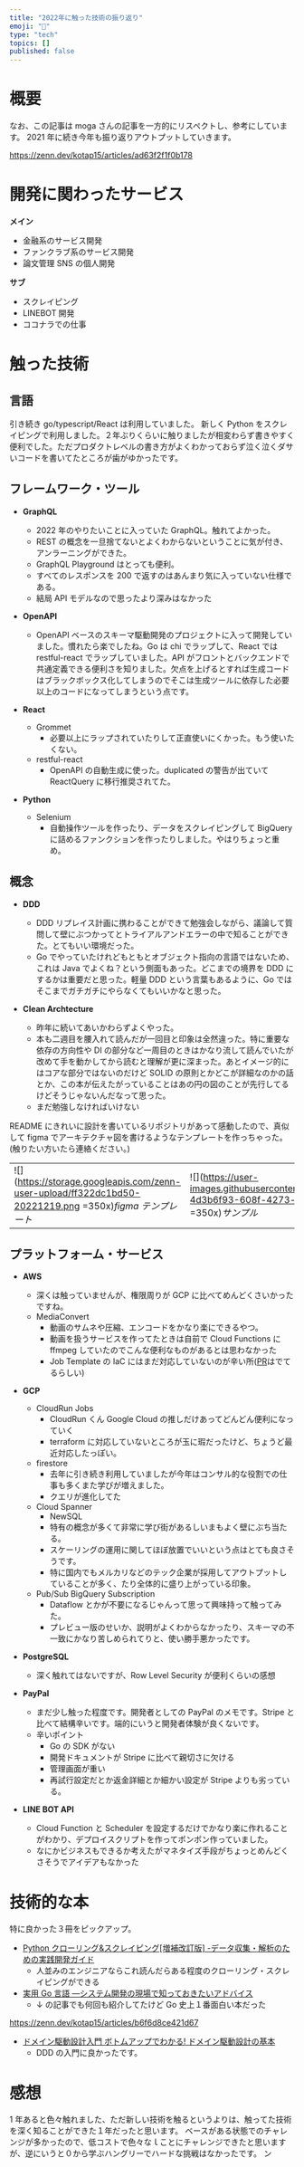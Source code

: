 ```yaml
---
title: "2022年に触った技術の振り返り"
emoji: "🐙"
type: "tech"
topics: []
published: false
---
```


# 概要

なお、この記事は moga さんの記事を一方的にリスペクトし、参考にしています。
2021 年に続き今年も振り返りアウトプットしていきます。

https://zenn.dev/kotap15/articles/ad63f2f1f0b178

# 開発に関わったサービス

**メイン**

- 金融系のサービス開発
- ファンクラブ系のサービス開発
- 論文管理 SNS の個人開発

**サブ**

- スクレイピング
- LINEBOT 開発
- ココナラでの仕事

# 触った技術

## 言語

引き続き go/typescript/React は利用していました。
新しく Python をスクレイピングで利用しました。２年ぶりくらいに触りましたが相変わらず書きやすく便利でした。ただプロダクトレベルの書き方がよくわかっておらず泣く泣くダサいコードを書いてたところが歯がゆかったです。

## フレームワーク・ツール

- **GraphQL**

  - 2022 年のやりたいことに入っていた GraphQL。触れてよかった。
  - REST の概念を一旦捨てないとよくわからないということに気が付き、アンラーニングができた。
  - GraphQL Playground はとっても便利。
  - すべてのレスポンスを 200 で返すのはあんまり気に入っていない仕様である。
  - 結局 API モデルなので思ったより深みはなかった

- **OpenAPI**

  - OpenAPI ベースのスキーマ駆動開発のプロジェクトに入って開発していました。慣れたら楽でしたね。Go は chi でラップして、React では restful-react でラップしていました。API がフロントとバックエンドで共通定義できる便利さを知りました。欠点を上げるとすれば生成コードはブラックボックス化してしまうのでそこは生成ツールに依存した必要以上のコードになってしまうという点です。

- **React**

  - Grommet
    - 必要以上にラップされていたりして正直使いにくかった。もう使いたくない。
  - restful-react
    - OpenAPI の自動生成に使った。duplicated の警告が出ていて ReactQuery に移行推奨されてた。

- **Python**
  - Selenium
    - 自動操作ツールを作ったり、データをスクレイピングして BigQuery に詰めるファンクションを作ったりしました。やはりちょっと重め。

## 概念

- **DDD**

  - DDD リプレイス計画に携わることができて勉強会しながら、議論して質問して壁にぶつかってとトライアルアンドエラーの中で知ることができた。とてもいい環境だった。
  - Go でやっていたけれどもともとオブジェクト指向の言語ではないため、これは Java でよくね？という側面もあった。どこまでの境界を DDD にするかは重要だと思った。軽量 DDD という言葉もあるように、Go ではそこまでガチガチにやらなくてもいいかなと思った。

- **Clean Archtecture**
  - 昨年に続いてあいかわらずよくやった。
  - 本も二週目を腰入れて読んだが一回目と印象は全然違った。特に重要な依存の方向性や DI の部分など一周目のときはかなり流して読んでいたが改めて手を動かしてから読むと理解が更に深まった。あとイメージ的にはコアな部分ではないのだけど SOLID の原則とかどこが詳細なのかの話とか、この本が伝えたがっていることはあの円の図のことが先行してるけどそうじゃないんだなって思った。
  - まだ勉強しなければいけない

README にきれいに設計を書いているリポジトリがあって感動したので、真似して figma でアーキテクチャ図を書けるようなテンプレートを作っちゃった。(触りたい方いたら連絡ください。)

|                                                                                                          |                                                                                                                           |
| -------------------------------------------------------------------------------------------------------- | ------------------------------------------------------------------------------------------------------------------------- |
| ![](https://storage.googleapis.com/zenn-user-upload/ff322dc1bd50-20221219.png =350x)_figma テンプレート_ | ![](https://user-images.githubusercontent.com/7589567/179364458-4d3b6f93-608f-4273-b793-e7227b05fe2d.png =350x)_サンプル_ |

## プラットフォーム・サービス

- **AWS**

  - 深くは触っていませんが、権限周りが GCP に比べてめんどくさいかったですね。
  - MediaConvert
    - 動画のサムネや圧縮、エンコードをかなり楽にできるやつ。
    - 動画を扱うサービスを作ってたときは自前で Cloud Functions に ffmpeg していたのでこんな便利なものがあるとは思わなかった
    - Job Template の IaC にはまだ対応していないのが辛い所([PR]()はでてるらしい)

- **GCP**

  - CloudRun Jobs
    - CloudRun くん Google Cloud の推しだけあってどんどん便利になっていく
    - terraform に対応していないところが玉に瑕だったけど、ちょうど最近対応したっぽい。
  - firestore
    - 去年に引き続き利用していましたが今年はコンサル的な役割での仕事も多くまた学びが増えました。
    - クエリが進化してた
  - Cloud Spanner
    - NewSQL
    - 特有の概念が多くて非常に学び街があるしいまもよく壁にぶち当たる。
    - スケーリングの運用に関してほぼ放置でいいという点はとても良さそうです。
    - 特に国内でもメルカリなどのテック企業が採用してアウトプットしていることが多く、たり全体的に盛り上がっている印象。
  - Pub/Sub BigQuery Subscription
    - Dataflow とかが不要になるじゃんって思って興味持って触ってみた。
    - プレビュー版のせいか、説明がよくわからなかったり、スキーマの不一致にかなり苦しめられてりと、使い勝手悪かったです。

- **PostgreSQL**

  - 深く触れてはないですが、Row Level Security が便利くらいの感想

- **PayPal**

  - まだ少し触った程度です。開発者としての PayPal のメモです。Stripe と比べて結構辛いです。端的にいうと開発者体験が良くないです。
  - 辛いポイント
    - Go の SDK がない
    - 開発ドキュメントが Stripe に比べて親切さに欠ける
    - 管理画面が重い
    - 再試行設定だとか返金詳細とか細かい設定が Stripe よりも劣っている。

- **LINE BOT API**
  - Cloud Function と Scheduler を設定するだけでかなり楽に作れることがわかり、デプロイスクリプトを作ってポンポン作っていました。
  - なにかビジネスもできるか考えたがマネタイズ手段がちょっとめんどくさそうでアイデアもなかった

# 技術的な本

特に良かった３冊をピックアップ。

- [Python クローリング&スクレイピング[増補改訂版] -データ収集・解析のための実践開発ガイド](https://amzn.to/3W7AQAh)
  - 人並みのエンジニアならこれ読んだらある程度のクローリング・スクレイピングができる
- [実用 Go 言語 ―システム開発の現場で知っておきたいアドバイス](https://amzn.to/3G3qFHv)
  - ↓ の記事でも何回も紹介してたけど Go 史上１番面白い本だった

https://zenn.dev/kotap15/articles/b6f6d8ce421d67

- [ドメイン駆動設計入門 ボトムアップでわかる! ドメイン駆動設計の基本](https://amzn.to/3PEQTTV)
  - DDD の入門に良かったです。

# 感想

1 年あると色々触れました、ただ新しい技術を触るというよりは、触ってた技術を深く知ることができた１年だったと思います。
ベースがある状態でのチャレンジが多かったので、低コストで色々なｌことにチャレンジできたと思いますが、逆にいうと０から学ぶハングリーでハードな挑戦はなかったです。
ン
